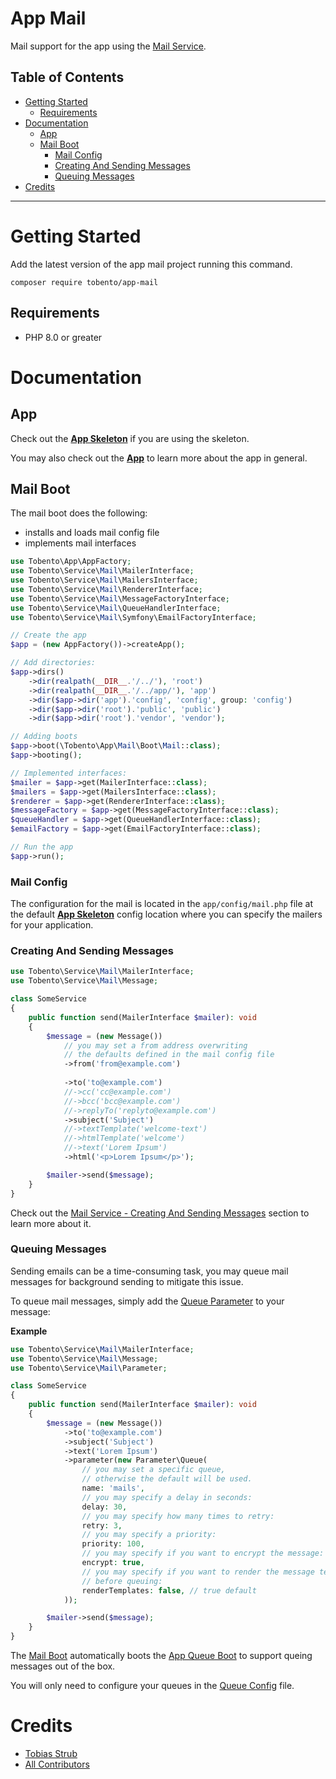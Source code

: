 # App Mail

Mail support for the app using the [Mail Service](https://github.com/tobento-ch/service-mail).

## Table of Contents

- [Getting Started](#getting-started)
    - [Requirements](#requirements)
- [Documentation](#documentation)
    - [App](#app)
    - [Mail Boot](#mail-boot)
        - [Mail Config](#mail-config)
        - [Creating And Sending Messages](#creating-and-sending-messages)
        - [Queuing Messages](#queuing-messages)
- [Credits](#credits)
___

# Getting Started

Add the latest version of the app mail project running this command.

```
composer require tobento/app-mail
```

## Requirements

- PHP 8.0 or greater

# Documentation

## App

Check out the [**App Skeleton**](https://github.com/tobento-ch/app-skeleton) if you are using the skeleton.

You may also check out the [**App**](https://github.com/tobento-ch/app) to learn more about the app in general.

## Mail Boot

The mail boot does the following:

* installs and loads mail config file
* implements mail interfaces

```php
use Tobento\App\AppFactory;
use Tobento\Service\Mail\MailerInterface;
use Tobento\Service\Mail\MailersInterface;
use Tobento\Service\Mail\RendererInterface;
use Tobento\Service\Mail\MessageFactoryInterface;
use Tobento\Service\Mail\QueueHandlerInterface;
use Tobento\Service\Mail\Symfony\EmailFactoryInterface;

// Create the app
$app = (new AppFactory())->createApp();

// Add directories:
$app->dirs()
    ->dir(realpath(__DIR__.'/../'), 'root')
    ->dir(realpath(__DIR__.'/../app/'), 'app')
    ->dir($app->dir('app').'config', 'config', group: 'config')
    ->dir($app->dir('root').'public', 'public')
    ->dir($app->dir('root').'vendor', 'vendor');

// Adding boots
$app->boot(\Tobento\App\Mail\Boot\Mail::class);
$app->booting();

// Implemented interfaces:
$mailer = $app->get(MailerInterface::class);
$mailers = $app->get(MailersInterface::class);
$renderer = $app->get(RendererInterface::class);
$messageFactory = $app->get(MessageFactoryInterface::class);
$queueHandler = $app->get(QueueHandlerInterface::class);
$emailFactory = $app->get(EmailFactoryInterface::class);

// Run the app
$app->run();
```

### Mail Config

The configuration for the mail is located in the ```app/config/mail.php``` file at the default [**App Skeleton**](https://github.com/tobento-ch/app-skeleton) config location where you can specify the mailers for your application.

### Creating And Sending Messages

```php
use Tobento\Service\Mail\MailerInterface;
use Tobento\Service\Mail\Message;

class SomeService
{
    public function send(MailerInterface $mailer): void
    {
        $message = (new Message())
            // you may set a from address overwriting 
            // the defaults defined in the mail config file
            ->from('from@example.com')
            
            ->to('to@example.com')
            //->cc('cc@example.com')
            //->bcc('bcc@example.com')
            //->replyTo('replyto@example.com')
            ->subject('Subject')
            //->textTemplate('welcome-text')
            //->htmlTemplate('welcome')
            //->text('Lorem Ipsum')
            ->html('<p>Lorem Ipsum</p>');

        $mailer->send($message);
    }
}
```

Check out the [Mail Service - Creating And Sending Messages](https://github.com/tobento-ch/service-mail#creating-and-sending-messages) section to learn more about it.

### Queuing Messages

Sending emails can be a time-consuming task, you may queue mail messages for background sending to mitigate this issue.

To queue mail messages, simply add the [Queue Parameter](https://github.com/tobento-ch/service-mail#queue) to your message:

**Example**

```php
use Tobento\Service\Mail\MailerInterface;
use Tobento\Service\Mail\Message;
use Tobento\Service\Mail\Parameter;

class SomeService
{
    public function send(MailerInterface $mailer): void
    {
        $message = (new Message())
            ->to('to@example.com')
            ->subject('Subject')
            ->text('Lorem Ipsum')
            ->parameter(new Parameter\Queue(
                // you may set a specific queue,
                // otherwise the default will be used.
                name: 'mails',
                // you may specify a delay in seconds:
                delay: 30,
                // you may specify how many times to retry:
                retry: 3,
                // you may specify a priority:
                priority: 100,
                // you may specify if you want to encrypt the message:
                encrypt: true,
                // you may specify if you want to render the message templates
                // before queuing:
                renderTemplates: false, // true default
            ));

        $mailer->send($message);
    }
}
```

The [Mail Boot](#mail-boot) automatically boots the [App Queue Boot](https://github.com/tobento-ch/app-queue#queue-boot) to support queing messages out of the box.

You will only need to configure your queues in the [Queue Config](https://github.com/tobento-ch/app-queue#queue-config) file.

# Credits

- [Tobias Strub](https://www.tobento.ch)
- [All Contributors](../../contributors)
